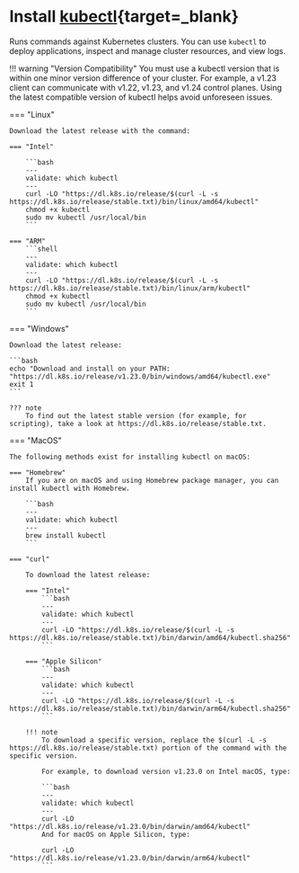 # Install [kubectl](https://kubernetes.io/docs/tasks/tools/install-kubectl){target=_blank}

Runs commands against Kubernetes clusters. You can use `kubectl` to deploy applications, inspect and manage cluster resources, and view logs.

!!! warning "Version Compatibility"
    You must use a kubectl version that is within one minor version difference of your cluster. For example, a v1.23 client can communicate with v1.22, v1.23, and v1.24 control planes. Using the latest compatible version of kubectl helps avoid unforeseen issues.

=== "Linux"

    Download the latest release with the command:

    === "Intel"

        ```bash
        ---
        validate: which kubectl
        ---
        curl -LO "https://dl.k8s.io/release/$(curl -L -s https://dl.k8s.io/release/stable.txt)/bin/linux/amd64/kubectl"
        chmod +x kubectl
        sudo mv kubectl /usr/local/bin
        ```

    === "ARM"
        ```shell
        ---
        validate: which kubectl
        ---
        curl -LO "https://dl.k8s.io/release/$(curl -L -s https://dl.k8s.io/release/stable.txt)/bin/linux/arm/kubectl"
        chmod +x kubectl
        sudo mv kubectl /usr/local/bin
        ```

=== "Windows"

    Download the latest release:

    ```bash
    echo "Download and install on your PATH: "https://dl.k8s.io/release/v1.23.0/bin/windows/amd64/kubectl.exe"
    exit 1
    ```

    ??? note
        To find out the latest stable version (for example, for scripting), take a look at https://dl.k8s.io/release/stable.txt.


=== "MacOS"

    The following methods exist for installing kubectl on macOS:

    === "Homebrew"
        If you are on macOS and using Homebrew package manager, you can install kubectl with Homebrew.
        
        ```bash
        ---
        validate: which kubectl
        ---
        brew install kubectl 
        ```
    
    === "curl"
        
        To download the latest release:

        === "Intel"
            ```bash
            ---
            validate: which kubectl
            ---
            curl -LO "https://dl.k8s.io/release/$(curl -L -s https://dl.k8s.io/release/stable.txt)/bin/darwin/amd64/kubectl.sha256"
            ```
            
        === "Apple Silicon"
            ```bash
            ---
            validate: which kubectl
            ---
            curl -LO "https://dl.k8s.io/release/$(curl -L -s https://dl.k8s.io/release/stable.txt)/bin/darwin/arm64/kubectl.sha256"
            ```

        !!! note
            To download a specific version, replace the $(curl -L -s https://dl.k8s.io/release/stable.txt) portion of the command with the specific version.

            For example, to download version v1.23.0 on Intel macOS, type:

            ```bash
            ---
            validate: which kubectl
            ---
            curl -LO "https://dl.k8s.io/release/v1.23.0/bin/darwin/amd64/kubectl"
            And for macOS on Apple Silicon, type:

            curl -LO "https://dl.k8s.io/release/v1.23.0/bin/darwin/arm64/kubectl"
            ```
    
